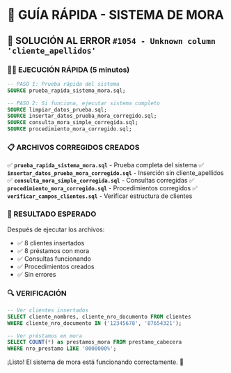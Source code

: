 # 🚀 GUÍA RÁPIDA - SISTEMA DE MORA

## 🔧 SOLUCIÓN AL ERROR `#1054 - Unknown column 'cliente_apellidos'`

### **🏃‍♂️ EJECUCIÓN RÁPIDA (5 minutos)**

```sql
-- PASO 1: Prueba rápida del sistema
SOURCE prueba_rapida_sistema_mora.sql;

-- PASO 2: Si funciona, ejecutar sistema completo
SOURCE limpiar_datos_prueba.sql;
SOURCE insertar_datos_prueba_mora_corregido.sql;
SOURCE consulta_mora_simple_corregida.sql;
SOURCE procedimiento_mora_corregido.sql;
```

### **📋 ARCHIVOS CORREGIDOS CREADOS**

✅ **`prueba_rapida_sistema_mora.sql`** - Prueba completa del sistema
✅ **`insertar_datos_prueba_mora_corregido.sql`** - Inserción sin cliente_apellidos
✅ **`consulta_mora_simple_corregida.sql`** - Consultas corregidas
✅ **`procedimiento_mora_corregido.sql`** - Procedimientos corregidos
✅ **`verificar_campos_clientes.sql`** - Verificar estructura de clientes

### **🎯 RESULTADO ESPERADO**

Después de ejecutar los archivos:
- ✅ 8 clientes insertados
- ✅ 8 préstamos con mora
- ✅ Consultas funcionando
- ✅ Procedimientos creados
- ✅ Sin errores

### **🔍 VERIFICACIÓN**

```sql
-- Ver clientes insertados
SELECT cliente_nombres, cliente_nro_documento FROM clientes 
WHERE cliente_nro_documento IN ('12345678', '87654321');

-- Ver préstamos en mora
SELECT COUNT(*) as prestamos_mora FROM prestamo_cabecera 
WHERE nro_prestamo LIKE '0000000%';
```

¡Listo! El sistema de mora está funcionando correctamente. 🎉 